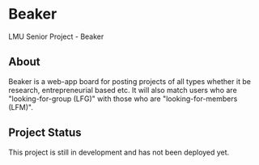 # Beaker
LMU Senior Project - Beaker

## About
Beaker is a web-app board for posting projects of all types whether it be research, entrepreneurial based etc. It will also match users who are  "looking-for-group (LFG)" with those who are "looking-for-members (LFM)".



## Project Status
This project is still in development and has not been deployed yet. 



